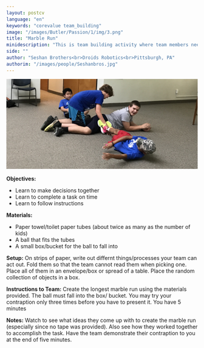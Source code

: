 ```yaml
---
layout: postcv
language: "en"
keywords: "corevalue team_building"
image: "/images/Butler/Passion/1/img/3.png"
title: "Marble Run"
minidescription: "This is team building activity where team members need to construct a marble run out of recycled items."
side: ""
author: "Seshan Brothers<br>Droids Robotics<br>Pittsburgh, PA"
authorim: "/images/people/Seshanbros.jpg"
---
```



<img src="/images/CoreValues/Pokedragon.jpg" style="max-width: 100%">

<b>Objectives:</b>
- Learn to make decisions together
- Learn to complete a task on time
- Learn to follow instructions

<b>Materials:</b>
- Paper towel/toilet paper tubes (about twice as many as the number of kids)
- A ball that fits the tubes
- A small box/bucket for the ball to fall into

<b>Setup:</b>
On strips of paper, write out differnt things/processes your team can act out. Fold them so that the team cannot read them when picking one. Place all of them in an envelope/box or spread of a table. Place the random collection of objects in a box.

<b>Instructions to Team:</b>
Create the longest marble run using the materials provided. The ball must fall into the box/
bucket. You may try your contraption only three times before you have to present it. You have 5 minutes

<b>Notes:</b>
Watch to see what ideas they come up with to create the marble run (especially since no tape was provided). Also see how they worked together to accomplish the task. Have the team demonstrate their contraption to you at the end of five minutes.




